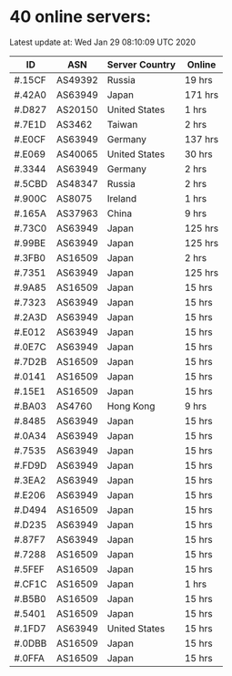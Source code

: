 # 40 online servers:

Latest update at: Wed Jan 29 08:10:09 UTC 2020

| ID | ASN | Server Country | Online |
| -- | --- | -------------- | ------ |
| #.15CF | AS49392 | Russia | 19 hrs |
| #.42A0 | AS63949 | Japan | 171 hrs |
| #.D827 | AS20150 | United States | 1 hrs |
| #.7E1D | AS3462 | Taiwan | 2 hrs |
| #.E0CF | AS63949 | Germany | 137 hrs |
| #.E069 | AS40065 | United States | 30 hrs |
| #.3344 | AS63949 | Germany | 2 hrs |
| #.5CBD | AS48347 | Russia | 2 hrs |
| #.900C | AS8075 | Ireland | 1 hrs |
| #.165A | AS37963 | China | 9 hrs |
| #.73C0 | AS63949 | Japan | 125 hrs |
| #.99BE | AS63949 | Japan | 125 hrs |
| #.3FB0 | AS16509 | Japan | 2 hrs |
| #.7351 | AS63949 | Japan | 125 hrs |
| #.9A85 | AS16509 | Japan | 15 hrs |
| #.7323 | AS63949 | Japan | 15 hrs |
| #.2A3D | AS63949 | Japan | 15 hrs |
| #.E012 | AS63949 | Japan | 15 hrs |
| #.0E7C | AS63949 | Japan | 15 hrs |
| #.7D2B | AS16509 | Japan | 15 hrs |
| #.0141 | AS16509 | Japan | 15 hrs |
| #.15E1 | AS16509 | Japan | 15 hrs |
| #.BA03 | AS4760 | Hong Kong | 9 hrs |
| #.8485 | AS63949 | Japan | 15 hrs |
| #.0A34 | AS63949 | Japan | 15 hrs |
| #.7535 | AS63949 | Japan | 15 hrs |
| #.FD9D | AS63949 | Japan | 15 hrs |
| #.3EA2 | AS63949 | Japan | 15 hrs |
| #.E206 | AS63949 | Japan | 15 hrs |
| #.D494 | AS16509 | Japan | 15 hrs |
| #.D235 | AS63949 | Japan | 15 hrs |
| #.87F7 | AS63949 | Japan | 15 hrs |
| #.7288 | AS16509 | Japan | 15 hrs |
| #.5FEF | AS16509 | Japan | 15 hrs |
| #.CF1C | AS16509 | Japan | 1 hrs |
| #.B5B0 | AS16509 | Japan | 15 hrs |
| #.5401 | AS16509 | Japan | 15 hrs |
| #.1FD7 | AS63949 | United States | 15 hrs |
| #.0DBB | AS16509 | Japan | 15 hrs |
| #.0FFA | AS16509 | Japan | 15 hrs |

